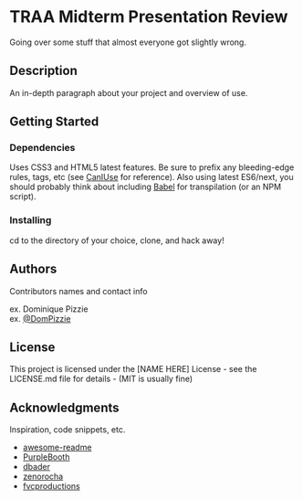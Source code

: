 # TRAA Midterm Presentation Review

Going over some stuff that almost everyone got slightly wrong. 

## Description

An in-depth paragraph about your project and overview of use.

## Getting Started

### Dependencies

Uses CSS3 and HTML5 latest features. Be sure to prefix any bleeding-edge rules, tags, etc (see [CanIUse](https://caniuse.com/) for reference). Also using latest ES6/next, you should probably think about including [Babel](https://babeljs.io/) for transpilation (or an NPM script).

### Installing

cd to the directory of your choice, clone, and hack away!

## Authors

Contributors names and contact info

ex. Dominique Pizzie  
ex. [@DomPizzie](https://twitter.com/dompizzie)

## License

This project is licensed under the [NAME HERE] License - see the LICENSE.md file for details - (MIT is usually fine)

## Acknowledgments

Inspiration, code snippets, etc.
* [awesome-readme](https://github.com/matiassingers/awesome-readme)
* [PurpleBooth](https://gist.github.com/PurpleBooth/109311bb0361f32d87a2)
* [dbader](https://github.com/dbader/readme-template)
* [zenorocha](https://gist.github.com/zenorocha/4526327)
* [fvcproductions](https://gist.github.com/fvcproductions/1bfc2d4aecb01a834b46)

